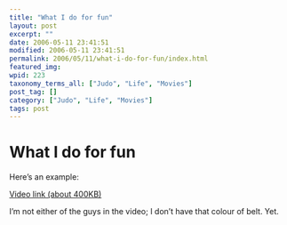 ```yaml
---
title: "What I do for fun"
layout: post
excerpt: ""
date: 2006-05-11 23:41:51
modified: 2006-05-11 23:41:51
permalink: 2006/05/11/what-i-do-for-fun/index.html
featured_img: 
wpid: 223
taxonomy_terms_all: ["Judo", "Life", "Movies"]
post_tag: []
category: ["Judo", "Life", "Movies"]
tags: post
---
```


# What I do for fun

Here’s an example:

[Video link (about 400KB)](http://www.brandonjudokan.org/2006/05/10/video-of-carlos-sasae-entry/)

I’m not either of the guys in the video; I don’t have that colour of belt. Yet.